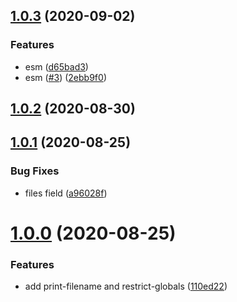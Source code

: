 ## [1.0.3](https://github.com/nlibjs/eslint-plugin/compare/v1.0.2...v1.0.3) (2020-09-02)


### Features

* esm ([d65bad3](https://github.com/nlibjs/eslint-plugin/commit/d65bad3f51056726c336f40946314945fc056aef))
* esm ([#3](https://github.com/nlibjs/eslint-plugin/issues/3)) ([2ebb9f0](https://github.com/nlibjs/eslint-plugin/commit/2ebb9f0501d1a220759bef78d996b6f5252448cf))



## [1.0.2](https://github.com/nlibjs/eslint-plugin/compare/v1.0.1...v1.0.2) (2020-08-30)



## [1.0.1](https://github.com/nlibjs/eslint-plugin/compare/v1.0.0...v1.0.1) (2020-08-25)


### Bug Fixes

* files field ([a96028f](https://github.com/nlibjs/eslint-plugin/commit/a96028f351035b45caa60311989348ebaaa0a47c))



# [1.0.0](https://github.com/nlibjs/eslint-plugin/compare/110ed228d54985eee72941e05fc32dd87d17fe89...v1.0.0) (2020-08-25)


### Features

* add print-filename and restrict-globals ([110ed22](https://github.com/nlibjs/eslint-plugin/commit/110ed228d54985eee72941e05fc32dd87d17fe89))



